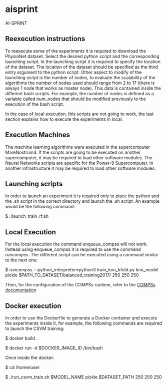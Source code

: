 # aisprint
AI-SPRINT

## Reexecution instructions

To reexecute some of the experiments it is required to download the PhysioNet dataset. Select the desired python script and the corresponding launching script.
In the launching script it is required to specify the location of the dataset. The location of the dataset should be specified as the third entry argument to the python script.
Other aspect to modify of the launching script is the number of nodes, to evaluate the scalability of the algorithms the number of nodes used should range from 2 to 17 (there is always 1 node that works as master node). This data is contained inside the different bash scripts. For example, the number of nodes is defined as a variable called num_nodes that should be modified previously to the execution of the bash script.

In the case of local execution, this scripts are not going to work, the last section explains how to execute the experiments in local.

## Execution Machines
The machine learning algorithms were executed in the supercomputer MareNostrum4. If the scripts are going to be executed on another supercomputer, it may be required to load other software modules.
The Neural Networks scripts are specific for the Power-9 Supercomputer. In another infrastructure it may be required to load other software modules.

## Launching scripts
In order to launch an experiment it is required only to place the python and the .sh script in the correct directory and launch the .sh script. An example would be the following command:

$ ./launch_train_rf.sh

## Local Execution
For the local execution the command enqueue_compss will not work. Instead using enqueue_compss it is required to use the command runcompss. The different script can be executed using a command similar to the next one:

$ runcompss --python_interpreter=python3 train_knn_kfold.py knn_model pickle $PATH_TO_DATASET/balanced_training2017/ 250 250 250

Then, for the configuration of the COMPSs runtime, refer to the [COMPSs documentation](https://compss-doc.readthedocs.io/en/stable/Sections/03_Execution_Environments/03_Deployments/01_Master_worker/01_Local.html)


## Docker execution
In order to use the Dockerfile to generate a Docker container and execute the experiments inside it, for example, the following commands are required to launch the CSVM training:

$ docker build .

$ docker run -it $DOCKER_IMAGE_ID /bin/bash

Once inside the docker:

$ cd /home/user

$ ./run_csvm_train.sh $MODEL_NAME pickle $DATASET_PATH 250 250 250
